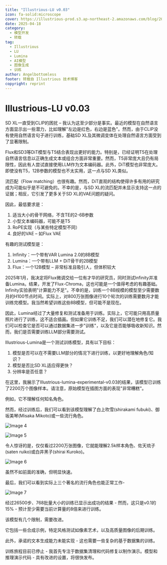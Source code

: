 ```yaml
---
title: "Illustrious-LU v0.03"
icon: fa-solid:microscope
cover: https://illustrious-prod.s3.ap-northeast-2.amazonaws.com/blog/2025-04-18T09:43:42.451Z/2025-04-14(1,2).png
date: 2025-04-18
category:
  - 模型开发
  - 转载
tag:
  - Illustrious
  - LU
  - Lumina
  - AI模型
  - 图像生成
  - 训练
author: Angelbottomless
footer: 转载自 Illustrious 技术博客
copyright: reprint
---
```


# Illustrious-LU v0.03

SD XL一直受到CLIP的困扰 – 我认为这至少部分是事实。最近的模型在自然语言方面显示出一些潜力，比如理解"左边是红色，右边是蓝色"。然而，由于CLIP没有使用自然语言句子进行训练，基础SD XL及其微调变体在处理自然语言方面受到了显著限制。

Flux和SD3等DiT模型与T5结合表现出更好的能力。特别是，已经证明T5在处理自然语言信息以正确生成文本或组合方面非常重要。然而，T5非常庞大且仍有局限性，因此有人尝试直接使用LLM作为文本编码器。此外，DiT模型也非常庞大。即使没有T5，12B参数的模型也不太实用，这一点与SD XL类似。

流匹配（Flow matching）也很有趣。然而，DiT直观的结构使得许多有用的研究成为可能似乎是不可避免的。不幸的是，与SD XL的流匹配并未显示支持这一点的证据；相反，它引发了更多关于SD XL的VAE问题的疑问。

因此，最低要求是：

1. 适当大小的骨干网络，不含TE的2-6B参数
2. 小型文本编码器，可能不是T5
3. RoPE实现（与某些特定模型不同）
4. 良好的VAE – 如Flux VAE

有趣的测试模型是：

1. Infinity：一个带有VAR Lumina 2.0的8B模型
2. Lumina：一个带有LLM + DiT骨干的2B模型
3. Flux：一个12B模型 – 非常标准且吸引人，但体积较大

2025年1月，我决定将Flux微调交给一位有才华的研究员，同时测试Infinity并准备Lumina。结果，开发了Flux-Chroma，这也可能是一个值得考虑的有趣基础。Infinity实验表明"计算能力不足"。不幸的是，训练一个8B规模的模型至少需要数月的H100节点时间。实际上，对800万张图像进行10个轮次的训练需要数月才能训练完模型。我当然希望训练这些8B模型，但可能不是现在。

因此，Lumina经过了大量修复和测试准备用于训练。实际上，它可能只用高质量照片进行了训练，这不适合插画。但如果它训练不足，我们可以潜在地修复它。我们可以检查它是否可以通过数据集进一步"训练"，以及它是否能够吸收新知识。然而，我们是否需要训练LLM部分需要测试。

Illustrious-Lumina是一个测试训练模型，具有以下目标：

1. 模型是否可以在不需要LLM部分的情况下进行训练，以更好地理解角色/知识？
2. 模型是否比SD XL适应得更快？
3. 分辨率是否任意？

在这里，我展示了Illustrious-lumina-experimental-v0.03的结果，该模型已训练了2200万个图像样本。请注意，原始模型在插图方面的表现"非常糟糕"。

例如，它不理解任何知名角色。

然而，经过训练后，我们可以看到该模型理解了白上吹雪(shirakami fubuki)、御坂美琴(Misaka Mikoto)或一些流行角色。

![Image 4](https://illustrious-prod.s3.ap-northeast-2.amazonaws.com/blog/2025-04-18T09:43:42.451Z/2025-04-14(1,2).png)

![Image 5](https://illustrious-prod.s3.ap-northeast-2.amazonaws.com/blog/2025-04-18T09:41:47.722Z/2025-04-14(3,4).png)

令人惊讶的是，仅仅看过2200万张图像，它就能理解2.5k样本角色、佐天琉子(saten ruiko)或白井黑子(shirai Kuroko)。

![Image 6](https://illustrious-prod.s3.ap-northeast-2.amazonaws.com/blog/2025-04-18T09:41:55.453Z/2025-04-14(5,6).png)

虽然不如前面的准确，但明显快速。

最后，我们可以看到实际上三个著名的流行角色也能正常工作-

![Image 7](https://illustrious-prod.s3.ap-northeast-2.amazonaws.com/blog/2025-04-18T09:42:05.180Z/2025-04-14(7,8).png)

经过26500步、768批量大小的训练已显示出成功的结果 - 然而，这只是v0.1的15% - 预计至少需要当前计算量的8倍来进行训练。

该模型有几个限制，需要改进。

它包括一些合成示例，特定风格测试如像素艺术，以及高质量图像的后期训练。

此外，承诺的文本生成能力未能实现 - 这也需要一些复杂的基于数据集的训练。

训练旅程目前已停止 - 我首先专注于数据集清理和代码修复以制作演示。模型和推理演示代码 - 具有改进的设置，将很快发布。
